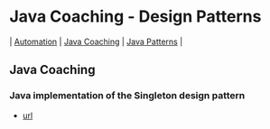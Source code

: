 # Java Coaching - Design Patterns
| [Automation](src/main/java/automation "Automated Testing with Java") | [Java Coaching](src/main/java/coaching "Coaching Java Idioms") | [Java Patterns](src/main/java/patterns "Design Patterns in Java") |

## Java Coaching

### Java implementation of the Singleton design pattern

* [url](https)
